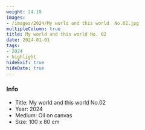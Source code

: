 ```yaml
---
weight: 24.18
images:
- /images/2024/My world and this world  No.02.jpg
multipleColumn: true
title: My world and this world No. 02
date: 2024-01-01
tags:
- 2024
- highlight
hideExif: true
hideDate: true
---
```


### Info

- Title: My world and this world  No.02
- Year: 2024
- Medium: Oil on canvas
- Size: 100 x 80 cm
